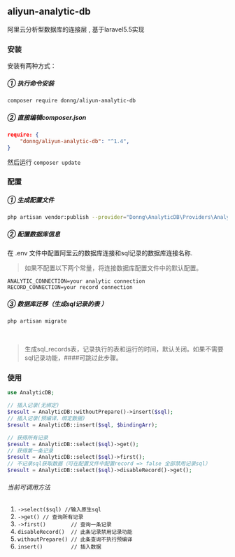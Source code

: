 ## aliyun-analytic-db

阿里云分析型数据库的连接层 , 基于laravel5.5实现

### 安装
安装有两种方式：
##### ① 执行命令安装
```bash 
composer require donng/aliyun-analytic-db 
```
##### ② 直接编辑composer.json
```json
require: {
    "donng/aliyun-analytic-db": "^1.4",
}
```
然后运行 ```composer update```

### 配置
##### ① 生成配置文件
```bash
php artisan vendor:publish --provider="Donng\AnalyticDB\Providers\AnalyticDBProvider"
```

##### ② 配置数据库信息
在 .env 文件中配置阿里云的数据库连接和sql记录的数据库连接名称.
> 如果不配置以下两个常量，将连接数据库配置文件中的默认配置。

```
ANALYTIC_CONNECTION=your analytic connection
RECORD_CONNECTION=your record connection
```
##### ③ 数据库迁移（生成sql记录的表 ）
```bash
php artisan migrate
```
  
>生成sql_records表，记录执行的表和运行的时间，默认关闭。如果不需要sql记录功能，####可跳过此步骤。

### 使用
```php
use AnalyticDB;

// 插入记录(无绑定)
$result = AnalyticDB::withoutPrepare()->insert($sql);
// 插入记录(预编译，绑定数据)
$result = AnalyticDB::insert($sql, $bindingArr);

// 获得所有记录
$result = AnalyticDB::select($sql)->get();
// 获得第一条记录
$result = AnalyticDB::select($sql)->first();
// 不记录sql获取数据（可在配置文件中配置record => false 全部禁用记录sql）
$result = AnalyticDB::select($sql)->disableRecord()->get();
```
###### 当前可调用方法
1. ```->select($sql) //输入原生sql```
2. ```->get() // 查询所有记录```
3. ```->first()        // 查询一条记录```
4. ```disableRecord()  // 此条记录禁用记录功能```
5. ```withoutPrepare() // 此条查询不执行预编译```
6. ```insert()         // 插入数据```



